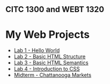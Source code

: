 ## CITC 1300 and WEBT 1320
<h1> My Web Projects </h1>

<ul>
<li><a href="Lab 1/index.html" target="_blank">Lab 1 - Hello World</a></li>
<li><a href="Lab 2/index.html" target="_blank">Lab 2 - Basic HTML Structure</a></li>
<li><a href="lab3/index.html" target="_blank">Lab 3 - Basic HTML Semantics </a></li>
<li><a href="lab4/index.html" target="_blank">Lab 4 - Introduction to CSS </a></li>
<li><a href="Midterm/index.html" target="_blank">Midterm - Chattanooga Markets</a></li>
<ul>


